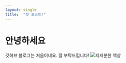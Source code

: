 ```yaml
---
layout: single
title:  "첫 포스트!"
---
```


# 안녕하세요

깃허브 블로그는 처음이네요. 잘 부탁드립니다!
![지저분한 책상](https://github.com/yelo-o/yelo-o.github.io/assets/64743180/989086c4-9d6a-4710-80b8-ac4b2419932c)

